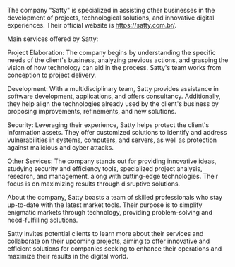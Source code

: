 The company "Satty" is specialized in assisting other businesses in the development of projects, technological solutions, and innovative digital experiences. Their official website is https://satty.com.br/.

Main services offered by Satty:

Project Elaboration: The company begins by understanding the specific needs of the client's business, analyzing previous actions, and grasping the vision of how technology can aid in the process. Satty's team works from conception to project delivery.

Development: With a multidisciplinary team, Satty provides assistance in software development, applications, and offers consultancy. Additionally, they help align the technologies already used by the client's business by proposing improvements, refinements, and new solutions.

Security: Leveraging their experience, Satty helps protect the client's information assets. They offer customized solutions to identify and address vulnerabilities in systems, computers, and servers, as well as protection against malicious and cyber attacks.

Other Services: The company stands out for providing innovative ideas, studying security and efficiency tools, specialized project analysis, research, and management, along with cutting-edge technologies. Their focus is on maximizing results through disruptive solutions.

About the company, Satty boasts a team of skilled professionals who stay up-to-date with the latest market tools. Their purpose is to simplify enigmatic markets through technology, providing problem-solving and need-fulfilling solutions.

Satty invites potential clients to learn more about their services and collaborate on their upcoming projects, aiming to offer innovative and efficient solutions for companies seeking to enhance their operations and maximize their results in the digital world.